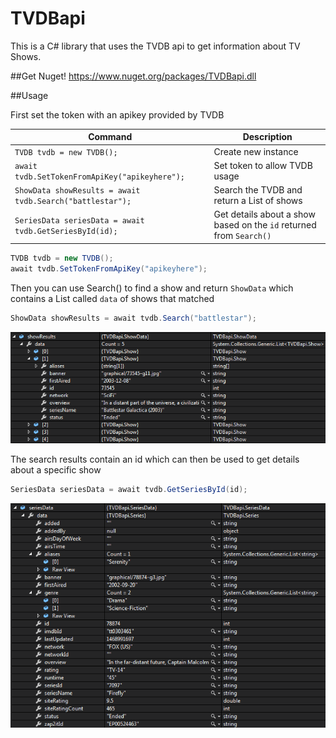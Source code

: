 # TVDBapi
This is a C# library that uses the TVDB api to get information about TV Shows.

##Get
Nuget!  https://www.nuget.org/packages/TVDBapi.dll

##Usage

First set the token with an apikey provided by TVDB

| Command | Description |
| ------- | ----------- |
| `TVDB tvdb = new TVDB();` | Create new instance |
| `await tvdb.SetTokenFromApiKey("apikeyhere");` | Set token to allow TVDB usage |
| `ShowData showResults = await tvdb.Search("battlestar");` | Search the TVDB and return a List<Show> of shows |
| `SeriesData seriesData = await tvdb.GetSeriesById(id);` | Get details about a show based on the `id` returned from `Search()` |


```csharp
TVDB tvdb = new TVDB();
await tvdb.SetTokenFromApiKey("apikeyhere");
```

Then you can use Search() to find a show and return `ShowData` which contains a List<Show> called `data` of shows that matched

```csharp
ShowData showResults = await tvdb.Search("battlestar");
```
![alt tag](https://github.com/tehjrow/TVDBapi/blob/master/TVDBapi/Images/ShowData.PNG)

The search results contain an id which can then be used to get details about a specific show

```csharp
SeriesData seriesData = await tvdb.GetSeriesById(id);
```
![alt tag](https://github.com/tehjrow/TVDBapi/blob/master/TVDBapi/Images/SeriesData.PNG)
